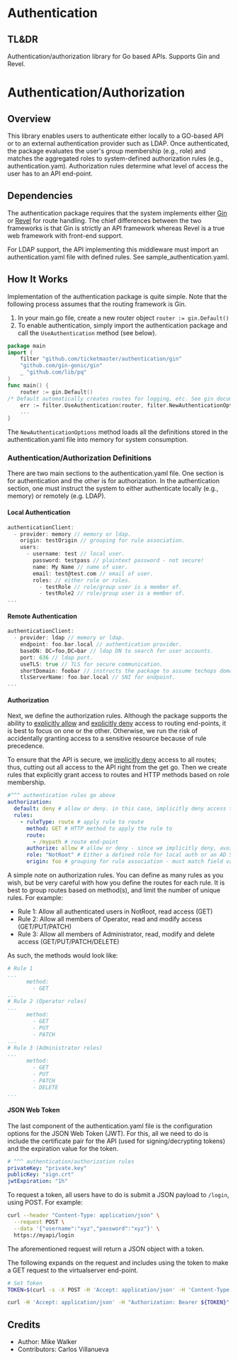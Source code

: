 # Authentication

## TL&DR
Authentication/authorization library for Go based APIs. Supports Gin and Revel.

# Authentication/Authorization

## Overview

 This library enables users to authenticate either locally to a GO-based API or to an external authentication provider such as LDAP. Once authenticated, the package evaluates the user's group membership (e.g., role) and matches the aggregated roles to system-defined authorization rules (e.g., authentication.yam). Authorization rules determine what level of access the user has to an API end-point.

## Dependencies

The authentication package requires that the system implements either [Gin](https://github.com/gin-gonic/gin) or [Revel](https://revel.github.io/) for route handling. The chief differences between the two frameworks is that Gin is strictly an API framework whereas Revel is a true web framework with front-end support.

For LDAP support, the API implementing this middleware must import an authentication.yaml file with defined rules. See sample_authentication.yaml.

## How It Works

Implementation of the authentication package is quite simple. Note that the following process assumes that the routing framework is Gin. 

1. In your main.go file, create a new router object `router := gin.Default()`
2. To enable authentication, simply import the authentication package and call the `UseAuthentication` method (see below).

```go
package main
import (
	filter "github.com/ticketmaster/authentication/gin"
	"github.com/gin-gonic/gin"
	_ "github.com/lib/pq"
)
func main() {
    router := gin.Default() 
/* Default automatically creates routes for logging, etc. See gin documentation for additional options */
    err := filter.UseAuthentication(router, filter.NewAuthenticationOptions())
    ...
}
```

The `NewAuthenticationOptions` method loads all the definitions stored in the authentication.yaml file into memory for system consumption.

### Authentication/Authorization Definitions

There are two main sections to the authentication.yaml file. One section is for authentication and the other is for authorization. In the authentication section, one must instruct the system to either authenticate locally (e.g., memory) or remotely (e.g. LDAP).

#### Local Authentication

```go
authenticationClient:
  - provider: memory // memory or ldap.
    origin: testOrigin // grouping for rule association.
    users:
      - username: test // local user.
        password: testpass // plaintext password - not secure!
        name: My Name // name of user.
        email: test@test.com // email of user.
        roles: // either role or roles.
          - testRole // role/group user is a member of.
          - testRole2 // role/group user is a member of.
...
```

#### Remote Authentication

```go
authenticationClient:
  - provider: ldap // memory or ldap.
    endpoint: foo.bar.local // authentication provider.
    baseDN: DC=foo,DC=bar // ldap DN to search for user accounts.
    port: 636 // ldap port.
    useTLS: true // TLS for secure communication.
    shortDomain: foobar // instructs the package to assume techops domain.
    tlsServerName: foo.bar.local // SNI for endpoint.
...
```

#### Authorization

Next, we define the authorization rules. Although the package supports the ability to <u>explicitly allow</u> and <u>explicitly deny</u> access to routing end-points, it is best to focus on one or the other. Otherwise, we run the risk of accidentally granting access to a sensitive resource because of rule precedence.

To ensure that the API is secure, we <u>implicitly deny</u> access to all routes; thus, cutting out all access to the API right from the get go. Then we create rules that explicitly grant access to routes and HTTP methods based on role membership.  

```yaml
#^^^ authentication rules go above
authorization:
  default: deny # allow or deny. in this case, implicitly deny access to all routes
  rules:
    - ruleType: route # apply rule to route
      method: GET # HTTP method to apply the rule to
      route: 
        - /mypath # route end-point
      authorize: allow # allow or deny - since we implicitly deny, avoid adding deny rules
      role: "NotRoot" # Either a defined role for local auth or an AD Security Group
      origin: foo # grouping for rule association - must match field value in authentication section

```

A simple note on authorization rules. You can define as many rules as you wish, but be very careful with how you define the routes for each rule. It is best to group routes based on method(s), and limit the number of unique rules. For example:

- Rule 1: Allow all authenticated users in NotRoot, read access (GET)
- Rule 2: Allow all members of Operator, read and modify access (GET/PUT/PATCH)
- Rule 3: Allow all members of Administrator, read,  modify and delete access (GET/PUT/PATCH/DELETE)

As such, the methods would look like:

```yaml
# Rule 1
...
      method:
        - GET
...
# Rule 2 (Operator roles)
...
      method:
        - GET
		- PUT
		- PATCH
...
# Rule 3 (Administrator roles)
...
	  method:
        - GET
		- PUT
		- PATCH
		- DELETE
...
```

#### JSON Web Token

The last component of the authentication.yaml file is the configuration options for the JSON Web Token (JWT). For this, all we need to do is include the certificate pair for the API (used for signing/decrypting tokens) and the expiration value for the token.

```yaml
# ^^^ authentication/authorization rules
privateKey: "private.key"
publicKey: "sign.crt"
jwtExpiration: "1h"
```

To request a token, all users have to do is submit a JSON payload to `/login`, using POST. For example:

```bash
curl --header "Content-Type: application/json" \
  --request POST \
  --data '{"username":"xyz","password":"xyz"}' \
  https://myapi/login
```

The aforementioned request will return a JSON object with a token. 

The following expands on the request and includes using the token to make a GET request to the virtualserver end-point.

```bash
# Set Token
TOKEN=$(curl -s -X POST -H 'Accept: application/json' -H 'Content-Type: application/json' --data '{"username":"{username}","password":"{password}","rememberMe":false}' https://myapi/login | jq -r '.id_token')

curl -H 'Accept: application/json' -H "Authorization: Bearer ${TOKEN}" https://myapi/mypath
```



## Credits
- Author: Mike Walker
- Contributors: Carlos Villanueva